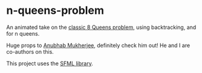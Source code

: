 # n-queens-problem
An animated take on the [classic 8 Queens problem](https://en.wikipedia.org/wiki/Eight_queens_puzzle), using backtracking, and for n queens.

Huge props to [Anubhab Mukherjee](https://github.com/anubhab-mukkherjee), definitely check him out! He and I are co-authors on this.

This project uses the [SFML library](https://github.com/SFML/SFML).
